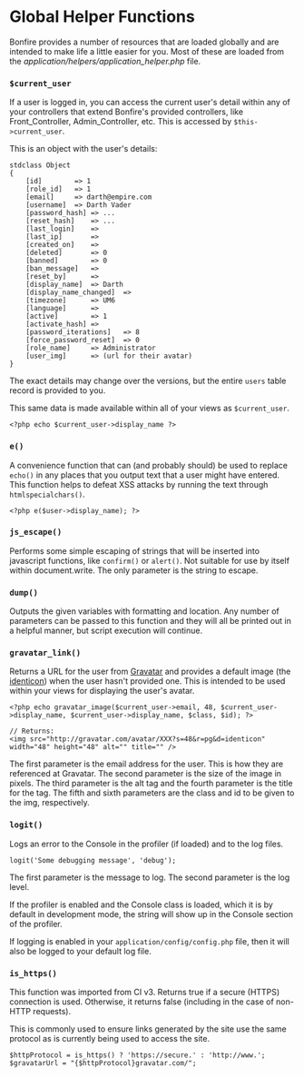# Global Helper Functions

Bonfire provides a number of resources that are loaded globally and are intended to make life a little easier for you. Most of these are loaded from the *application/helpers/application_helper.php* file.

### `$current_user`

If a user is logged in, you can access the current user's detail within any of your controllers that extend Bonfire's provided controllers, like Front_Controller, Admin_Controller, etc. This is accessed by `$this->current_user`.

This is an object with the user's details:


    stdclass Object
    {
        [id]        => 1
        [role_id]   => 1
        [email]     => darth@empire.com
        [username]  => Darth Vader
        [password_hash] => ...
        [reset_hash]    => ...
        [last_login]    =>
        [last_ip]       =>
        [created_on]    =>
        [deleted]       => 0
        [banned]        => 0
        [ban_message]   =>
        [reset_by]      =>
        [display_name]  => Darth
        [display_name_changed]  =>
        [timezone]      => UM6
        [language]      =>
        [active]        => 1
        [activate_hash] =>
        [password_iterations]   => 8
        [force_password_reset]  => 0
        [role_name]     => Administrator
        [user_img]      => (url for their avatar)
    }


The exact details may change over the versions, but the entire `users` table record is provided to you.

This same data is made available within all of your views as `$current_user`.


    <?php echo $current_user->display_name ?>




### `e()`

A convenience function that can (and probably should) be used to replace `echo()` in any places that you output text that a user might have entered. This function helps to defeat XSS attacks by running the text through `htmlspecialchars()`.


    <?php e($user->display_name); ?>




### `js_escape()`

Performs some simple escaping of strings that will be inserted into javascript functions, like `confirm()` or `alert()`. Not suitable for use by itself within document.write. The only parameter is the string to escape.




### `dump()`

Outputs the given variables with formatting and location. Any number of parameters can be passed to this function and they will all be printed out in a helpful manner, but script execution will continue.




### `gravatar_link()`

Returns a URL for the user from [Gravatar](http://gravatar.com) and provides a default image (the [identicon](http://en.gravatar.com/site/implement/images/)) when the user hasn't provided one. This is intended to be used within your views for displaying the user's avatar.


    <?php echo gravatar_image($current_user->email, 48, $current_user->display_name, $current_user->display_name, $class, $id); ?>

    // Returns:
    <img src="http://gravatar.com/avatar/XXX?s=48&r=pg&d=identicon" width="48" height="48" alt="" title="" />


The first parameter is the email address for the user. This is how they are referenced at Gravatar. The second parameter is the size of the image in pixels. The third parameter is the alt tag and the fourth parameter is the title for the tag. The fifth and sixth parameters are the class and id to be given to the img, respectively.



### `logit()`

Logs an error to the Console in the profiler (if loaded) and to the log files.


    logit('Some debugging message', 'debug');


The first parameter is the message to log. The second parameter is the log level.

If the profiler is enabled and the Console class is loaded, which it is by default in development mode, the string will show up in the Console section of the profiler.

If logging is enabled in your `application/config/config.php` file, then it will also be logged to your default log file.



### `is_https()`

This function was imported from CI v3. Returns true if a secure (HTTPS) connection is used. Otherwise, it returns false (including in the case of non-HTTP requests).

This is commonly used to ensure links generated by the site use the same protocol as is currently being used to access the site.

    $httpProtocol = is_https() ? 'https://secure.' : 'http://www.';
    $gravatarUrl = "{$httpProtocol}gravatar.com/";
